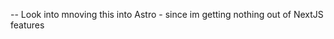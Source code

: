 <!-- -- Change files and side bar nav to say Resume.md instead of github -->

<!-- -- Add a PDF preview of my resume on resume page -->

<!-- -- Add a button on mainsplash below the other ones to download resume -->

<!-- -- Create Notifcation alert for form message being sent -->
<!-- -- Handle error for form messages -->

<!-- -- Fix Project Cards responsiveness (md-sm) -->

-- Look into mnoving this into Astro - since im getting nothing out of NextJS features
